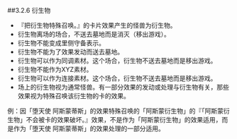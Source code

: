 ##3.2.6        衍生物
* 『把衍生物特殊召唤。』的卡片效果产生的怪兽为衍生物。
* 衍生物离场的场合，不送去墓地而是消灭（移出游戏）。
* 衍生物不能变成里侧守备表示。
* 衍生物不能为了效果发动而送去墓地。
* 衍生物可以作为同调素材。这个场合，衍生物不送去墓地而是移出游戏。
* 衍生物不能作为XYZ素材。
* 衍生物可以作为连接素材。这个场合，衍生物不送去墓地而是移出游戏。
* 场上的衍生物视为通常怪兽。有一部分效果的发动或处理与衍生物有关，那些效果视为特殊召唤该衍生物的卡的效果。

例：因「堕天使 阿斯蒙蒂斯」的效果特殊召唤的「阿斯蒙衍生物」的『「阿斯蒙衍生物」不会被卡的效果破坏。』效果，不是作为「阿斯蒙衍生物」的效果适用，而是作为「堕天使 阿斯蒙蒂斯」的效果处理的一部分适用。
